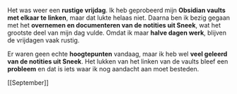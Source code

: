 Het was weer een **rustige vrijdag**. Ik heb geprobeerd mijn **Obsidian vaults met elkaar te linken**, maar dat lukte helaas niet. Daarna ben ik bezig gegaan met het **overnemen en documenteren van de notities uit Sneek**, wat het grootste deel van mijn dag vulde. Omdat ik maar **halve dagen werk**, blijven de vrijdagen vaak rustig.

Er waren geen echte **hoogtepunten** vandaag, maar ik heb wel **veel geleerd van de notities uit Sneek**. Het lukken van het linken van de vaults bleef een **probleem** en dat is iets waar ik nog aandacht aan moet besteden.


[[September]]


